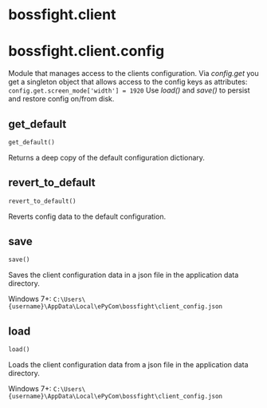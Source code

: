 <h1 id="bossfight.client">bossfight.client</h1>


<h1 id="bossfight.client.config">bossfight.client.config</h1>


Module that manages access to the clients configuration. Via *config.get* you get
a singleton object that allows access to the config keys as attributes:
`config.get.screen_mode['width'] = 1920`
Use *load()* and *save()* to persist and restore config on/from disk.

<h2 id="bossfight.client.config.get_default">get_default</h2>

```python
get_default()
```

Returns a deep copy of the default configuration dictionary.

<h2 id="bossfight.client.config.revert_to_default">revert_to_default</h2>

```python
revert_to_default()
```

Reverts config data to the default configuration.

<h2 id="bossfight.client.config.save">save</h2>

```python
save()
```

Saves the client configuration data in a json file in the application data directory.

Windows 7+: `C:\Users\{username}\AppData\Local\ePyCom\bossfight\client_config.json`

<h2 id="bossfight.client.config.load">load</h2>

```python
load()
```

Loads the client configuration data from a json file in the application data directory.

Windows 7+: `C:\Users\{username}\AppData\Local\ePyCom\bossfight\client_config.json`

